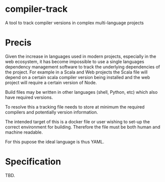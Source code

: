 # compiler-track
A tool to track compiler versions in complex multi-language projects

# Precis

Given the increase in languages used in modern projects, especially in the web ecosystem, it has become impossible to use a single languages dependency management software to track the underlying dependencies of the project. For example in a Scala and Web projects the Scala file will depend on a certain scala compiler version being installed and the web project will require a certain version of Node.

Build files may be written in other languages (shell, Python, etc) which also have required versions.

To resolve this a tracking file needs to store at minimum the required compilers and potentially version information.

The intended target of this is a docker file or user wishing to set-up the correct environment for building. Therefore the file must be both human and machine readable.

For this pupose the ideal language is thus YAML.

# Specification

TBD.
